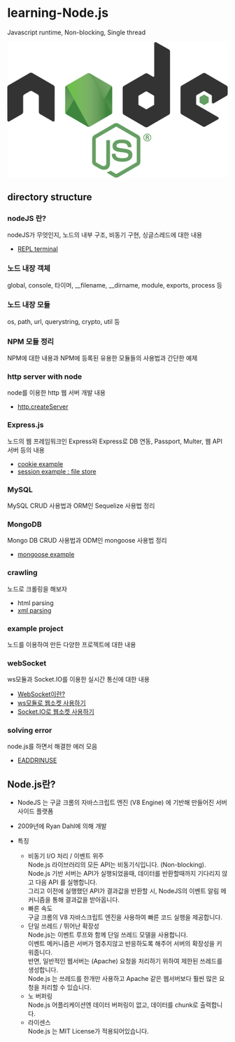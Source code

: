 # learning-Node.js
Javascript runtime, Non-blocking, Single thread

![logo](./img/logo.png)

## directory structure  
### nodeJS 란?  
nodeJS가 무엇인지, 노드의 내부 구조, 비동기 구현, 싱글스레드에 대한 내용
* [REPL terminal](https://github.com/huewilliams/node.js-by-server/blob/master/what%20is%20nodeJS/velopert/REPLterminal/002.%20REPL%20Terminal.md)  
### 노드 내장 객체  
global, console, 타이머, __filename, __dirname, module, exports, process 등  
  
### 노드 내장 모듈  
os, path, url, querystring, crypto, util 등  
  
### NPM 모듈 정리  
NPM에 대한 내용과 NPM에 등록된 유용한 모듈들의 사용법과 간단한 예제  
  
### http server with node  
node를 이용한 http 웹 서버 개발 내용
* [http.createServer](https://github.com/huewilliams/node.js-by-server/blob/master/http%20server%20with%20node/velopert/create%20server/app.js)
  
### Express.js  
노드의 웹 프레임워크인 Express와 Express로 DB 연동, Passport, Multer, 웹 API 서버 등의 내용  
* [cookie example](https://github.com/huewilliams/node.js-by-server/tree/master/Express.JS/cookie/favorite)  
* [session example : file store](https://github.com/huewilliams/node.js-by-server/blob/master/Express.JS/session/file-store/session.js)  
### MySQL  
MySQL CRUD 사용법과 ORM인 Sequelize 사용법 정리
  
### MongoDB  
Mongo DB CRUD 사용법과 ODM인 mongoose 사용법 정리  
* [mongoose example](https://github.com/huewilliams/node.js-by-server/tree/master/mongoDB/mongoose/user%20and%20comment)
  
### crawling  
노드로 크롤링을 해보자  
* html parsing
* [xml parsing](https://github.com/huewilliams/node.js-by-server/blob/master/crawling/xml%20parser/weather.js)  
### example project  
노드를 이용하여 만든 다양한 프로젝트에 대한 내용  
  
### webSocket  
ws모듈과 Socket.IO를 이용한 실시간 통신에 대한 내용  
* [WebSocket이란?](https://github.com/huewilliams/study-note/blob/master/webSocket.md) 
* [ws모듈로 웹소켓 사용하기](https://github.com/huewilliams/node.js-by-server/tree/master/webSocket/ws%20module/message%20send)  
* [Socket.IO로 웹소켓 사용하기](https://github.com/huewilliams/node.js-by-server/tree/master/webSocket/Socket.IO/send%20message)  

### solving error  
node.js를 하면서 해결한 에러 모음  
* [EADDRINUSE](https://github.com/huewilliams/node.js-by-server/blob/master/solving%20error/EADDRINUSE.md)
## Node.js란?
* NodeJS 는 구글 크롬의 자바스크립트 엔진 (V8 Engine) 에 기반해 만들어진 서버 사이드 플랫폼
* 2009년에 Ryan Dahl에 의해 개발
  
* 특징
  + 비동기 I/O 처리 / 이벤트 위주  
  Node.js 라이브러리의 모든 API는 비동기식입니다. (Non-blocking).  
  Node.js 기반 서버는 API가 실행되었을때, 데이터를 반환할때까지 기다리지 않고 다음 API 를 실행합니다.   
  그리고 이전에 실행했던 API가 결과값을 반환할 시, NodeJS의 이벤트 알림 메커니즘을 통해 결과값을 받아옵니다.  
  + 빠른 속도  
  구글 크롬의 V8 자바스크립트 엔진을 사용하여 빠른 코드 실행을 제공합니다.
  + 단일 쓰레드 / 뛰어난 확장성  
  Node.js는 이벤트 루프와 함께 단일 쓰레드 모델을 사용합니다.  
  이벤트 메커니즘은 서버가 멈추지않고 반응하도록 해주어 서버의 확장성을 키워줍니다.  
  반면,  일반적인 웹서버는 (Apache) 요청을 처리하기 위하여 제한된 쓰레드를 생성합니다.  
  Node.js 는 쓰레드를 한개만 사용하고  Apache 같은 웹서버보다 훨씬 많은 요청을 처리할 수 있습니다.  
  + 노  버퍼링  
  Node.js 어플리케이션엔 데이터 버퍼링이 없고, 데이터를 chunk로 출력합니다.  
  + 라이센스  
  Node.js 는 MIT License가 적용되어있습니다.